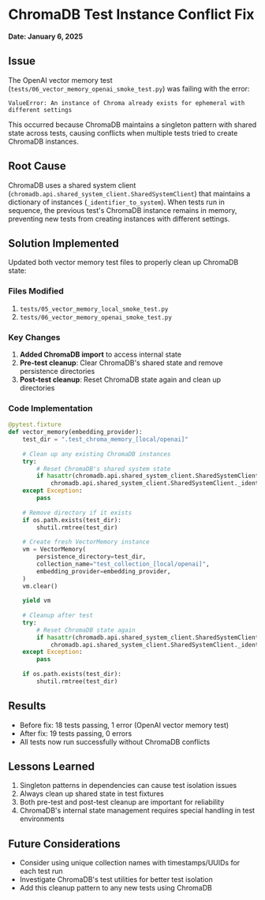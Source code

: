 # ChromaDB Test Instance Conflict Fix
**Date: January 6, 2025**

## Issue
The OpenAI vector memory test (`tests/06_vector_memory_openai_smoke_test.py`) was failing with the error:
```
ValueError: An instance of Chroma already exists for ephemeral with different settings
```

This occurred because ChromaDB maintains a singleton pattern with shared state across tests, causing conflicts when multiple tests tried to create ChromaDB instances.

## Root Cause
ChromaDB uses a shared system client (`chromadb.api.shared_system_client.SharedSystemClient`) that maintains a dictionary of instances (`_identifier_to_system`). When tests run in sequence, the previous test's ChromaDB instance remains in memory, preventing new tests from creating instances with different settings.

## Solution Implemented
Updated both vector memory test files to properly clean up ChromaDB state:

### Files Modified
1. `tests/05_vector_memory_local_smoke_test.py`
2. `tests/06_vector_memory_openai_smoke_test.py`

### Key Changes
1. **Added ChromaDB import** to access internal state
2. **Pre-test cleanup**: Clear ChromaDB's shared state and remove persistence directories
3. **Post-test cleanup**: Reset ChromaDB state again and clean up directories

### Code Implementation
```python
@pytest.fixture
def vector_memory(embedding_provider):
    test_dir = ".test_chroma_memory_[local/openai]"
    
    # Clean up any existing ChromaDB instances
    try:
        # Reset ChromaDB's shared system state
        if hasattr(chromadb.api.shared_system_client.SharedSystemClient, '_identifier_to_system'):
            chromadb.api.shared_system_client.SharedSystemClient._identifier_to_system.clear()
    except Exception:
        pass
    
    # Remove directory if it exists
    if os.path.exists(test_dir):
        shutil.rmtree(test_dir)
    
    # Create fresh VectorMemory instance
    vm = VectorMemory(
        persistence_directory=test_dir,
        collection_name="test_collection_[local/openai]",
        embedding_provider=embedding_provider,
    )
    vm.clear()
    
    yield vm
    
    # Cleanup after test
    try:
        # Reset ChromaDB state again
        if hasattr(chromadb.api.shared_system_client.SharedSystemClient, '_identifier_to_system'):
            chromadb.api.shared_system_client.SharedSystemClient._identifier_to_system.clear()
    except Exception:
        pass
    
    if os.path.exists(test_dir):
        shutil.rmtree(test_dir)
```

## Results
- Before fix: 18 tests passing, 1 error (OpenAI vector memory test)
- After fix: 19 tests passing, 0 errors
- All tests now run successfully without ChromaDB conflicts

## Lessons Learned
1. Singleton patterns in dependencies can cause test isolation issues
2. Always clean up shared state in test fixtures
3. Both pre-test and post-test cleanup are important for reliability
4. ChromaDB's internal state management requires special handling in test environments

## Future Considerations
- Consider using unique collection names with timestamps/UUIDs for each test run
- Investigate ChromaDB's test utilities for better test isolation
- Add this cleanup pattern to any new tests using ChromaDB